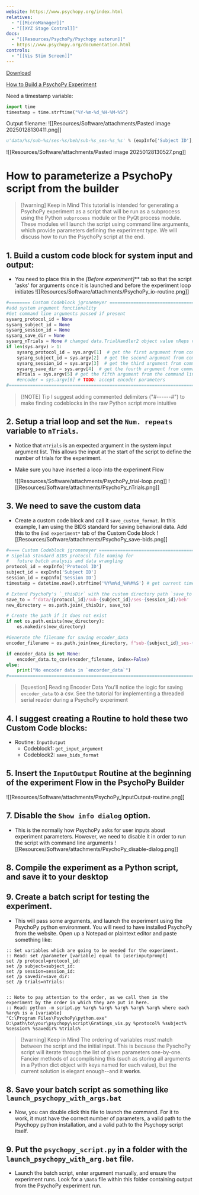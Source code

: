 ```yaml
---
website: https://www.psychopy.org/index.html
relatives:
  - "[[MicroManager]]"
  - "[[XYZ Stage Control]]"
docs:
  - "[[Resources/PsychoPy/Psychopy autorun]]"
  - https://www.psychopy.org/documentation.html
controls:
  - "[[Vis Stim Screen]]"
---
```


[Download](https://www.psychopy.org/download.html)

[How to Build a PsychoPy Experiment](https://workshops.psychopy.org/3days/day1/buildingBetter.html)


Need a timestamp variable:
```python
import time
timestamp = time.strftime("%Y-%m-%d_%H-%M-%S")
```


Output filename:
![[Resources/Software/attachments/Pasted image 20250128130411.png]]
```python
u'data/%s/sub-%s/ses-%s/beh/sub-%s_ses-%s_%s' % (expInfo['Subject ID'], expInfo['Session ID'], expInfo['Subject ID'], expInfo['Session ID'], timestamp)
```
![[Resources/Software/attachments/Pasted image 20250128130527.png]]
# How to parameterize a PsychoPy script from the builder


> [!warning] Keep in Mind
> This tutorial is intended for generating a PsychoPy experiment as a script that will be run as a subprocess using the Python `subprocess` module or the PyQt process module. These modules will launch the script using command line arguments, which provide parameters defining the experiment type. We will discuss how to run the PsychoPy script at the end.


## 1. Build a custom code block for system input and output:

- You need to place this in the **[Before experiment*]*** tab so that the script 'asks' for arguments once it is launched and before the experiment loop initiates
	![[Resources/Software/attachments/PsychoPy_io-routine.png]]
	
```python
#======== Custom Codeblock jgronemeyer =====================================#
#add system argument functionality
#Get command line arguments passed if present
sysarg_protocol_id = None
sysarg_subject_id = None
sysarg_session_id = None
sysarg_save_dir = None
sysarg_nTrials = None # changed data.TrialHandler2 object value nReps value to call this variable
if len(sys.argv) > 1:
    sysarg_protocol_id = sys.argv[1]  # get the first argument from command line
    sysarg_subject_id = sys.argv[2]  # get the second argument from command line
    sysarg_session_id = sys.argv[3]  # get the third argument from command line
    sysarg_save_dir = sys.argv[4]  # get the fourth argument from command line
    nTrials = sys.argv[5] # get the fifth argument from the command line
    #encoder = sys.argv[6] # TODO: accept encoder parameters
#==============================================================================#
```

> [!NOTE] Tip
> I suggest adding commented delimiters ("#------#") to make finding codeblocks in the raw Python script more intuitive 



## 2. Setup a trial loop and set the `Num. repeats` variable to `nTrials`. 

- Notice that `nTrials` is an expected argument in the system input argument list. This allows the input at the start of the script to define the number of trials for the experiment.
- Make sure you have inserted a loop into the experiment Flow

	![[Resources/Software/attachments/PsychoPy_trial-loop.png]]
	![[Resources/Software/attachments/PsychoPy_nTrials.png]]



## 3. We need to save the custom data 

- Create a custom code block and call it `save_custom_format`. In this example, I am using the BIDS standard for saving behavioral data. Add this to the `End experiment*` tab of the Custom Code block
	![[Resources/Software/attachments/PsychoPy_save-bids.png]]
	
```python
#==== Custom Codeblock jgronemeyer =====================================#
# Sipelab standard BIDS protocol file naming for 
#   future batch analysis and data wrangling
protocol_id = expInfo['Protocol ID']
subject_id = expInfo['Subject ID']
session_id = expInfo['Session ID']
timestamp = datetime.now().strftime('%Y%m%d_%H%M%S') # get current timestamp (BIDS)

# Extend PsychoPy's `_thisDir` with the custom directory path `save_to`
save_to = f'data/{protocol_id}/sub-{subject_id}/ses-{session_id}/beh'
new_directory = os.path.join(_thisDir, save_to)

# Create the path if it does not exist
if not os.path.exists(new_directory):
    os.makedirs(new_directory)

#Generate the filename for saving encoder_data
encoder_filename = os.path.join(new_directory, f"sub-{subject_id}_ses-{session_id}_{timestamp}_wheeldf.csv")

if encoder_data is not None:
    encoder_data.to_csv(encoder_filename, index=False)
else:
    print("No encoder data in `encorder_data`")
#==============================================================================#
```

> [!question] Reading Encoder Data
> You'll notice the logic for saving `encoder_data` to a csv. See the tutorial for implementing a threaded serial reader during a PsychoPy experiment


## 4. I suggest creating a Routine to hold these two Custom Code blocks:

- Routine: `InputOutput`
	- Codeblock1: `get_input_argument`
	- Codeblock2: `save_bids_format`


## 5. Insert the `InputOutput` Routine at the beginning of the experiment Flow in the PsychoPy Builder

![[Resources/Software/attachments/PsychoPy_InputOutput-routine.png]]

## 7. Disable the `Show info dialog` option. 

- This is the normally how PsychoPy asks for user inputs about experiment parameters. However, we need to disable it in order to run the script with command line arguments
![[Resources/Software/attachments/PsychoPy_disable-dialog.png]]

## 8. Compile the experiment as a Python script, and save it to your desktop 


## 9. Create a batch script for testing the experiment.

- This will pass some arguments, and launch the experiment using the PsychoPy python environment. You will need to have installed PsychoPy from the website.  Open up a Notepad or plaintext editor and paste something like:

```batch
:: Set variables which are going to be needed for the experiment.
:: Read: set /parameter [variable] equal to [userinputprompt]
set /p protocol=protocol_id:
set /p subject=subject_id:
set /p session=session_id:
set /p savedir=save_dir:
set /p trials=nTrials:


:: Note to pay attention to the order, as we call them in the experiment by the order in which they are put in here.
:: Read: python -m script.py %arg% %arg% %arg% %arg% %arg% where each %arg% is a [variable]
"C:\Program Files\PsychoPy\python.exe" D:\path\to\your\psychopy\script\Gratings_vis.py %protocol% %subject% %session% %savedir% %trials%
```

> [!warning] Keep in Mind
> The ordering of variables *must* match between the script and the initial input. This is because the PyschoPy script will iterate through the list of given parameters one-by-one. Fancier methods of accomplishing this (such as storing all arguments in a Python dict object with keys named for each value), but the current solution is elegant enough--and it **works**.

## 8. Save your batch script as something like `launch_psychopy_with_args.bat` 

- Now, you can double click this file to launch the command. For it to work, it must have the correct number of parameters, a valid path to the Psychopy python installation, and a valid path to the Psychopy script itself.


## 9. Put the `psychopy_script.py` in a folder with the `launch_psychopy_with_arg.bat` file. 

- Launch the batch script, enter argument manually, and ensure the experiment runs. Look for a `\Data` file within this folder containing output from the PsychoPy experiment run.